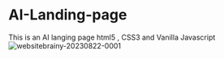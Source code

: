 # AI-Landing-page
This is an AI langing page html5 , CSS3 and Vanilla Javascript
![websitebrainy-20230822-0001](https://github.com/SimonGideon/AI-Landing-page/assets/61404403/fa7519d3-49bc-4fcc-bcf6-07a78751c9b5)
